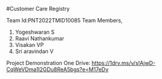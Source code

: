 #Customer Care Registry

Team Id:PNT2022TMID10085
Team Members,

1. Yogeshwaran S
2. Raavi Nathankumar
3. Visakan VP
4. Sri aravindan V

Project Demonstration One Drive: https://1drv.ms/v/s!AjwD-CqWeVDma1l2GDu8ReA5bgs?e=M17eDv
